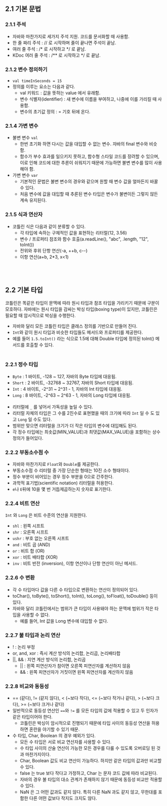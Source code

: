 ## 2.1 기본 문법


### 2.1.1 주석

- 자바와 마찬가지로 세가지 주석 지원. 코드를 문서화할 때 사용함.
- 한 줄 짜리 주석 : // 로 시작하며 줄이 끝나면 주석이 끝남.
- 여러 줄 주석 : /* 로 시작하고 */ 로 끝남.
- KDoc 여러 줄 주석 : /** 로 시작하고 */ 로 끝남.

### 2.1.2 변수 정의하기

- `val timeInSeconds = 15`
- 정의를 이루는 요소는 다음과 같다.
  - val 키워드 : 값을 뜻하는 value 에서 유래함.
  - 변수 식별자(identifier) : 새 변수에 이름을 부여하고, 나중에 이를 가리킬 때 사용함.
  - 변수의 초기값 정의 : = 기호 뒤에 온다.

### 2.1.4 가변 변수

- 불변 변수 `val`
  - 한번 초기화 하면 다시는 값을 대입할 수 없는 변수. 자바의 final 변수와 비슷함.
  - 함수가 부수 효과를 일으키지 못하고, 함수형 스타일 코드를 장려할 수 있으며, 이로 인해 코드에 대한 추론이 쉬워지기 때문에 가능하면 불변 변수를 많이 사용해야 함.
- 가변 변수 `var`
  - 기본적인 문법은 불변 변수의 경우와 같으며 원할 때 변수 값을 얼마든지 바꿀 수 있다.
  - 처음 변수에 값을 대입할 때 추론된 변수 타입은 변수가 불변이든 그렇지 않든 계속 유지된다.

### 2.1.5 식과 연산자

- 코틀린 식은 다음과 같이 분류할 수 있다.
  - 각 타입에 속하는 구체적인 값을 표현하는 리터럴(12, 3.56)
  - 변수 / 프로퍼티 참조와 함수 호출(a.readLine(), "abc", .length, "12", toInt())
  - 전위와 후위 단항 연산(-a, ++b, c--)
  - 이항 연산(a+b, 2*3, x<1) <br></br><br></br>

## 2.2 기본 타입


코틀린은 똑같은 타입이 문맥에 따라 원시 타입과 참조 타입을 가리키기 때문에 구분이 모호하다. 
자바에는 원시 타입을 감싸는 박싱 타입(boxing type)이 있지만, 코틀린은 필요할 때 암시적으로 박싱을 수행한다.
- 자바와 달리 모든 코틀린 타입은 클래스 정의를 기반으로 만들어 진다.
- `Int`와 같이 원시 타입과 비슷한 타입들도 메서드와 프로퍼티를 제공한다.
- 예를 들어 `1.5.toInt()` 라는 식으로 1.5에 대해 Double 타입에 정의된 toInt() 메서드를 호출할 수 있다. <br></br>

### 2.2.1 정수 타입

- `Byte` : 1 바이트, -128 ~ 127, 자바의 Byte 타입에 대응됨.
- `Short` : 2 바이트, -32768 ~ 32767, 자바의 Short 타입에 대응됨.
- `Int` : 4 바이트, -2^31 ~ 2^31 - 1, 자바의 Int 타입에 대응됨.
- `Long` : 8 바이트, -2^63 ~ 2^63 - 1, 자바의 Long 타입에 대응됨.<br></br>
- 리터럴에 `_` 를 넣어서 가독성을 높일 수 있다.
- 리터럴 자체의 타입은 그 수를 2진수로 표현했을 때의 크기에 따라 `Int` 일 수 도 있고 `Long` 일 수도 있다.
- 범위만 맞으면 리터럴을 크기가 더 작은 타입의 변수에 대입해도 된다.
- 각 정수 타입에는 최솟값(MIN_VALUE)과 최댓값(MAX_VALUE)을 포함하는 상수 정의가 들어있다.

### 2.2.2 부동소수점 수

- 자바와 마찬가지로 `Float`와 `Double`를 제공한다.
- 부동소수점 수 리터럴 중 가장 단순한 형태는 10진 소수 형태이다.
- 정수 부분이 비어있는 경우 정수 부분을 0으로 간주한다.
- 과학적 표기법(scientific notation) 리터럴을 허용한다. 
- `e`나 `E`뒤에 10을 몇 번 거듭제곱하는지 숫자로 표기한다.

### 2.2.4 비트 연산

`Int` 와 `Long` 은 비트 수준의 연산을 지원한다.
- `shl` : 왼쪽 시프트
- `shr` : 오른쪽 시프트
- `ushr` : 부호 없는 오른쪽 시프트
- `and` : 비트 곱 (AND)
- `or` : 비트 합 (OR)
- `xor` : 비트 배타합 (XOR)
- `inv` : 비트 반전 (inversion), 이항 연산이나 단항 연산이 아닌 메서드.

### 2.2.6 수 변환

- 각 수 타입마다 값을 다른 수 타입으로 변환하는 연산이 정의되어 있다.
- toChar(), toByte(), toShort(), toInt(), toLong(), toFloat(), toDouble() 등이 있다. 
- 자바와 달리 코틀린에서는 범위가 큰 타입이 사용돼야 하는 문맥에 범위가 작은 타입을 사용할 수 없다.
  - 예를 들어, Int 값을 Long 변수에 대입할 수 없다.

### 2.2.7 불 타입과 논리 연산

- ! : 논리 부정
- or, and, xor : 즉시 계산 방식의 논리합, 논리곱, 논리배타합
- ||, && : 지연 계산 방식의 논리합, 논리곱
  - || : 왼쪽 피연산자가 참이면 오른쪽 피연산자를 계산하지 않음
  - && : 왼쪽 피연산자가 거짓이면 왼쪽 피연산자를 계산하지 않음

### 2.2.8 비교와 동등성

- == (같다), != (같지 않다), < (~보다 작다), <= (~보다 작거나 같다), > (~보다 크다), >= (~보다 크거나 같다)
- 일반적으로 동등성 연산인 `==`와 `!=` 를 모든 타입의 값에 적용할 수 있고 두 인자가 같은 타입이어야 한다.
  - 코틀린은 박싱이 암시적으로 진행되기 때문에 타입 사이의 동등성 연산을 허용하면 혼란을 야기할 수 있기 때문.
- 수 타입, Char, Boolean 의 경우 예외가 있다.
  - 모든 수 타입은 서로 비교 연산자를 사용할 수 있다. 
  - 수 타입 사이의 산술 연산이 가능한 모든 경우를 다룰 수 있도록 오버로딩 된 것과 마찬가지이다.
  - Char, Boolean 값도 비교 연산이 가능하다. 하지만 같은 타입의 값과만 비교할 수 있다.
  - false 는 true 보다 작다고 가정하고, Char 는 문자 코드 값에 따라 비교된다.
  - 자바의 경우 불 타입의 대소 관계가 존재하지 않기 때문에 동등성 비교만 적용할 수 있다.
  - NaN 은 그 어떤 값과도 같지 않다. 특히 다른 NaN 과도 같지 않고, 무한대를 포함한 다른 어떤 값보다 작지도 크지도 않다.